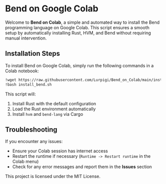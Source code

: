 # Bend on Google Colab

Welcome to **Bend on Colab**, a simple and automated way to install the Bend programming language on Google Colab. This script ensures a smooth setup by automatically installing Rust, HVM, and Bend without requiring manual intervention.

## Installation Steps

To install Bend on Google Colab, simply run the following commands in a Colab notebook:

```bash
!wget https://raw.githubusercontent.com/Lurpigi/Bend_on_Colab/main/install_bend.sh -O install_bend.sh
!bash install_bend.sh
```

This script will:

1. Install Rust with the default configuration
2. Load the Rust environment automatically
3. Install `hvm` and `bend-lang` via Cargo

## Troubleshooting

If you encounter any issues:

- Ensure your Colab session has internet access
- Restart the runtime if necessary (`Runtime -> Restart runtime` in the Colab menu)
- Check for any error messages and report them in the **Issues** section

This project is licensed under the MIT License.

